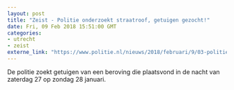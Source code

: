 ```yaml
---
layout: post
title: "Zeist - Politie onderzoekt straatroof, getuigen gezocht!"
date: Fri, 09 Feb 2018 15:51:00 GMT
categories: 
- utrecht 
- zeist 
externe_link: "https://www.politie.nl/nieuws/2018/februari/9/03-politie-onderzoekt-straatroof-getuigen-gezocht.html"
---
```


De politie zoekt getuigen van een beroving die plaatsvond in de nacht van zaterdag 27 op zondag 28 januari.
